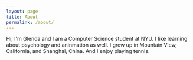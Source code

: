 ```yaml
---
layout: page
title: About
permalink: /about/
---
```


Hi, I'm Glenda and I am a Computer Science student at NYU. I like learning about psychology and aninmation as well. I grew up in Mountain View, California, and Shanghai, China. And I enjoy playing tennis.